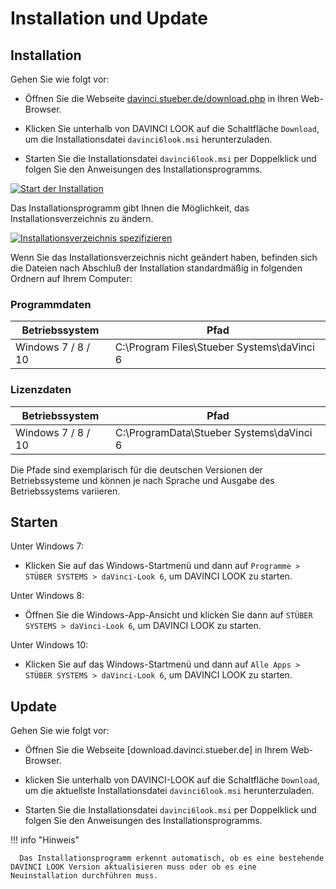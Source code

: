 # Installation und Update

## Installation

Gehen Sie wie folgt vor:

* Öffnen Sie die Webseite [davinci.stueber.de/download.php] in Ihren Web-Browser.

* Klicken Sie unterhalb von DAVINCI LOOK auf die Schaltfläche `Download`, um die Installationsdatei `davinci6look.msi` herunterzuladen.

* Starten Sie die Installationsdatei ``davinci6look.msi`` per Doppelklick und folgen Sie den Anweisungen des Installationsprogramms.

[![Start der Installation][1]][1]

Das Installationsprogramm gibt Ihnen die Möglichkeit, das Installationsverzeichnis zu ändern.

[![Installationsverzeichnis spezifizieren][2]][2]

Wenn Sie das Installationsverzeichnis nicht geändert haben, befinden sich die Dateien nach Abschluß der Installation standardmäßig in folgenden Ordnern auf Ihrem Computer:

### Programmdaten

Betriebssystem             | Pfad
-------------------------- | -------------
Windows  7 / 8 / 10 | C:\Program Files\Stueber Systems\daVinci 6

### Lizenzdaten

Betriebssystem             | Pfad
-------------------------- | -------------
Windows  7 / 8 / 10 | C:\ProgramData\Stueber Systems\daVinci 6


Die Pfade sind exemplarisch für die deutschen Versionen der Betriebssysteme und können je nach Sprache und Ausgabe des Betriebssystems variieren.

## Starten

Unter Windows 7:

* Klicken Sie auf das Windows-Startmenü und dann auf `Programme > STÜBER SYSTEMS > daVinci-Look 6`, um DAVINCI LOOK zu starten.

Unter Windows 8:

* Öffnen Sie die Windows-App-Ansicht und klicken Sie dann auf `STÜBER SYSTEMS > daVinci-Look 6`, um DAVINCI LOOK zu starten.

Unter Windows 10:

* Klicken Sie auf das Windows-Startmenü und dann auf `Alle Apps > STÜBER SYSTEMS > daVinci-Look 6`, um DAVINCI LOOK zu starten.

## Update

Gehen Sie wie folgt vor:

* Öffnen Sie die Webseite [download.davinci.stueber.de] in Ihrem Web-Browser.

* klicken Sie unterhalb von DAVINCI-LOOK auf die Schaltfläche `Download`, um die aktuellste Installationsdatei `davinci6look.msi` herunterzuladen.

* Starten Sie die Installationsdatei `davinci6look.msi` per Doppelklick und folgen Sie den Anweisungen des Installationsprogramms.

!!! info "Hinweis"

      Das Installationsprogramm erkennt automatisch, ob es eine bestehende DAVINCI LOOK Version aktualisieren muss oder ob es eine Neuinstallation durchführen muss.

[davinci.stueber.de/download.php]: http://davinci.stueber.de/download.php


[1]:/assets/images/look/welcome-look.png
[2]:/assets/images/look/enter-folder-look.png
